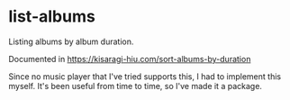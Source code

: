 # list-albums

Listing albums by album duration.

Documented in https://kisaragi-hiu.com/sort-albums-by-duration

Since no music player that I've tried supports this, I had to implement this myself. It's been useful from time to time, so I've made it a package.
